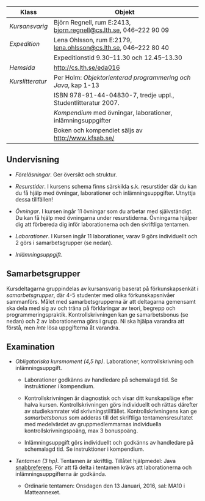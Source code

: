 | Klass | Objekt   |
|--|--|
|*Kursansvarig*  | Björn Regnell, rum E:2413, bjorn.regnell@cs.lth.se, 046–222 90 09|
|*Expedition*    | Lena Ohlsson, rum E:2179, lena.ohlsson@cs.lth.se, 046–222 80 40  |
|                | Expeditionstid 9.30–11.30 och 12.45–13.30 |
|*Hemsida*       | http://cs.lth.se/eda016 |
|*Kurslitteratur* | Per Holm: *Objektorienterad programmering och Java*, kap 1-13 |
|                 | ISBN 978-91-44-04830-7, tredje uppl., Studentlitteratur 2007. |
|                 | *Kompendium* med övningar, laborationer, inlämningsuppgifter |
|                 | Boken och kompendiet säljs av http://www.kfsab.se/|

## Undervisning ##

* *Föreläsningar*. Ger översikt och struktur.

* *Resurstider*. I kursens schema finns särskilda s.k. resurstider där du kan du få hjälp med övningar, laborationer och inlämningsuppgifter. Utnyttja dessa tillfällen!

* *Övningar*. I kursen ingår 11 övningar som du arbetar med självständigt. Du kan få hjälp
med övningarna under resurstiderna. Övningarna hjälper dig att förbereda dig inför laborationerna och den skriftliga tentamen.

* *Laborationer*. I Kursen ingår 11 laborationer, varav 9 görs individuellt och 2 görs i samarbetsgrupper (se nedan).

* *Inlämningsuppgift*.  

## Samarbetsgrupper ##

Kursdeltagarna gruppindelas av kursansvarig baserat på förkunskapsenkät i *samarbetsgrupper*, där 4-5 studenter med olika förkunskapsnivåer sammanförs. Målet med samarbetsgrupperna är att deltagarna gemensamt ska dela med sig av och träna på förklaringar av teori, begrepp och programmeringspraktik. Kontrollskrivningen kan ge samarbetsbonus (se nedan) och 2 av laborationerna görs i grupp. Ni ska hjälpa varandra att förstå, men *inte* lösa uppgifterna åt varandra.

## Examination ##

* *Obligatoriska kursmoment (4,5 hp)*. Laborationer, kontrollskrivning och inlämningsuppgift.

	* Laborationer godkänns av handledare på schemalagd tid. Se instruktioner i kompendium.
		
	* Kontrollskrivningen är diagnostisk och visar ditt kunskapsläge efter halva kursen. Kontrollskrivningen görs individuellt och rättas därefter av studiekamrater vid skrivningstillfället. Kontrollskrivningens kan ge *samarbetsbonus* som adderas till det skriftliga tentamensresultatet med medelvärdet av gruppmedlemmarnas individuella kontrollskrivningspoäng, max 3 bonuspoäng. 

	* Inlämningsuppgift görs individuellt och godkänns av handledare på schemalagd tid. Se instruktioner i kompendium.

* *Tentamen (3 hp)*. Tentamen är skriftlig. Tillåtet hjälpmedel: Java [snabbreferens]. För att få delta i tentamen krävs att laborationerna och inlämningsuppgifterna är godkända.

	* Ordinarie tentamen: Onsdagen den 13 Januari, 2016, sal: MA10 i Matteannexet.

[snabbreferens]: http://cs.lth.se/eda016/javaref
